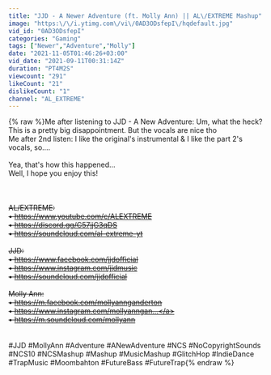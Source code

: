 ```yaml
---
title: "JJD - A Newer Adventure (ft. Molly Ann) || AL\/EXTREME Mashup"
image: "https:\/\/i.ytimg.com\/vi\/0AD3ODsfepI\/hqdefault.jpg"
vid_id: "0AD3ODsfepI"
categories: "Gaming"
tags: ["Newer","Adventure","Molly"]
date: "2021-11-05T01:46:26+03:00"
vid_date: "2021-09-11T00:31:14Z"
duration: "PT4M2S"
viewcount: "291"
likeCount: "21"
dislikeCount: "1"
channel: "AL_EXTREME"
---
```

{% raw %}Me after listening to JJD - A New Adventure: Um, what the heck? This is a pretty big disappointment. But the vocals are nice tho<br />Me after 2nd listen: I like the original's instrumental &amp; I like the part 2's vocals, so....<br /><br />Yea, that's how this happened...<br />Well, I hope you enjoy this!<br /><br />~~~~~~~~~~~~~~~~~~~~~~~~~~~~~~~~~~~~~~~~~~~~~~~~<br /><br />AL/EXTREME:<br />• <a rel="nofollow" target="blank" href="https://www.youtube.com/c/ALEXTREME">https://www.youtube.com/c/ALEXTREME</a><br />• <a rel="nofollow" target="blank" href="https://discord.gg/C57jjG3qDS">https://discord.gg/C57jjG3qDS</a><br />• <a rel="nofollow" target="blank" href="https://soundcloud.com/al-extreme-yt">https://soundcloud.com/al-extreme-yt</a><br /><br />JJD:<br />• <a rel="nofollow" target="blank" href="https://www.facebook.com/jjdofficial">https://www.facebook.com/jjdofficial</a><br />• <a rel="nofollow" target="blank" href="https://www.instagram.com/jjdmusic">https://www.instagram.com/jjdmusic</a><br />• <a rel="nofollow" target="blank" href="https://soundcloud.com/jjdofficial">https://soundcloud.com/jjdofficial</a><br /><br />Molly Ann:<br />• <a rel="nofollow" target="blank" href="https://m.facebook.com/mollyannganderton">https://m.facebook.com/mollyannganderton</a><br />• <a rel="nofollow" target="blank" href="https://www.instagram.com/mollyanngan...">https://www.instagram.com/mollyanngan...</a><br />• <a rel="nofollow" target="blank" href="https://m.soundcloud.com/mollyann">https://m.soundcloud.com/mollyann</a><br /><br />~~~~~~~~~~~~~~~~~~~~~~~~~~~~~~~~~~~~~~~~~~~~~~~~<br />#JJD #MollyAnn #Adventure #ANewAdventure #NCS #NoCopyrightSounds #NCS10 #NCSMashup #Mashup #MusicMashup #GlitchHop #IndieDance #TrapMusic #Moombahton #FutureBass #FutureTrap{% endraw %}

